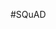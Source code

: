 <!--
 Copyright 2023 Huawei Technologies Co., Ltd
 Licensed under the Apache License, Version 2.0 (the "License");
 you may not use this file except in compliance with the License.
 You may obtain a copy of the License at
     http://www.apache.org/licenses/LICENSE-2.0
 Unless required by applicable law or agreed to in writing, software
 distributed under the License is distributed on an "AS IS" BASIS,
 WITHOUT WARRANTIES OR CONDITIONS OF ANY KIND, either express or implied.
 See the License for the specific language governing permissions and
 limitations under the License.
 -->

#SQuAD